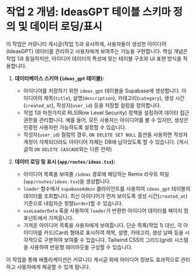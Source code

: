 # 작업 2 개념: IdeasGPT 테이블 스키마 정의 및 데이터 로딩/표시

이 작업은 커뮤니티 게시글(작업 1)과 유사하게, 사용자들이 생성한 아이디어(IdeasGPT) 데이터를 관리하고 사용자에게 보여주는 기능을 구현합니다. 핵심 개념은 작업 1과 동일하지만, 아이디어 데이터의 특성에 맞는 테이블 구조와 UI 표현 방식을 적용합니다.

1.  **데이터베이스 스키마 (`ideas_gpt` 테이블):**
    *   아이디어를 저장하기 위한 `ideas_gpt` 테이블을 Supabase에 생성합니다. 아이디어의 제목(`title`), 설명(`description`), 카테고리(`category`), 생성 시간(`created_at`), 작성자(`user_id`) 등을 저장할 컬럼을 정의합니다.
    *   작업 1과 마찬가지로 RLS(Row Level Security) 정책을 설정하여 데이터 접근 권한을 관리합니다. 예를 들어, 모든 사용자는 아이디어를 볼 수 있지만, 생성은 인증된 사용자만 가능하도록 설정할 수 있습니다.
    *   작성자(`user_id`) 컬럼의 경우, `ON DELETE SET NULL` 옵션을 사용하면 작성자 계정이 삭제되더라도 아이디어 자체는 DB에 남아있도록 할 수 있습니다. (게시글의 `ON DELETE CASCADE`와는 다른 전략)

2.  **데이터 로딩 및 표시 (`app/routes/ideas.tsx`):**
    *   아이디어 목록을 보여줄 `/ideas` 경로에 해당하는 Remix 라우트 파일(`app/routes/ideas.tsx`)을 생성합니다.
    *   `loader` 함수에서 `supabaseAdmin` 클라이언트를 사용하여 `ideas_gpt` 테이블의 데이터를 조회합니다. 최신 아이디어가 먼저 보이도록 생성 시간(`created_at`) 기준으로 내림차순 정렬(`order`)할 수 있습니다.
    *   `useLoaderData` 훅을 사용하여 `loader`가 반환한 아이디어 데이터를 페이지 컴포넌트에서 가져옵니다.
    *   가져온 아이디어 목록을 사용자에게 보여줍니다. 단순 목록(작업 1) 대신, 각 아이디어를 카드(Card) 형태로 표시하여 제목, 설명, 카테고리, 생성 날짜 등을 시각적으로 구분하여 보여줄 수 있습니다. Tailwind CSS의 그리드(grid) 시스템을 사용하여 반응형 레이아웃을 구성할 수 있습니다.

이 작업을 통해 애플리케이션은 커뮤니티 게시글 외에 아이디어 정보도 효과적으로 관리하고 사용자에게 제공할 수 있게 됩니다. 